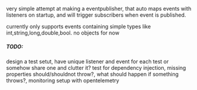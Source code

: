 very simple attempt at making a eventpublisher, that auto maps events with listeners on startup, and will trigger subscribers when event is published.

currently only supports events containing simple types like int,string,long,double,bool. no objects for now

<h5>TODO:</h5>
     design a test setut, have unique listener and event for each test or somehow share one and clutter it?
     test for dependency injection,
     missing properties should/shouldnot throw?,
     what should happen if something throws?,
     monitoring setup with opentelemetry
